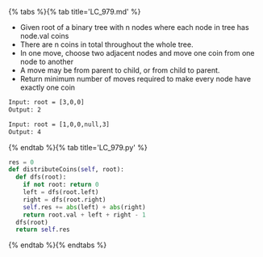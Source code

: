 {% tabs %}{% tab title='LC_979.md' %}

* Given root of a binary tree with n nodes where each node in tree has node.val coins
* There are n coins in total throughout the whole tree.
* In one move, choose two adjacent nodes and move one coin from one node to another
* A move may be from parent to child, or from child to parent.
* Return minimum number of moves required to make every node have exactly one coin

```txt
Input: root = [3,0,0]
Output: 2

Input: root = [1,0,0,null,3]
Output: 4
```

{% endtab %}{% tab title='LC_979.py' %}

```py
res = 0
def distributeCoins(self, root):
  def dfs(root):
    if not root: return 0
    left = dfs(root.left)
    right = dfs(root.right)
    self.res += abs(left) + abs(right)
    return root.val + left + right - 1
  dfs(root)
  return self.res
```

{% endtab %}{% endtabs %}
